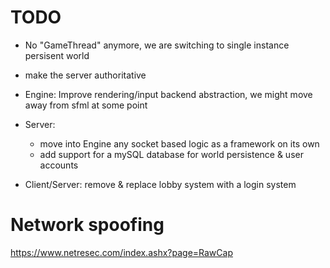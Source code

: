# TODO
- No "GameThread" anymore, we are switching to single instance persisent world
- make the server authoritative
- Engine: Improve rendering/input backend abstraction, we might move away from sfml at some point
- Server:
    - move into Engine any socket based logic as a framework on its own
    - add support for a mySQL database for world persistence & user accounts

- Client/Server: remove & replace lobby system with a login system

# Network spoofing
https://www.netresec.com/index.ashx?page=RawCap

